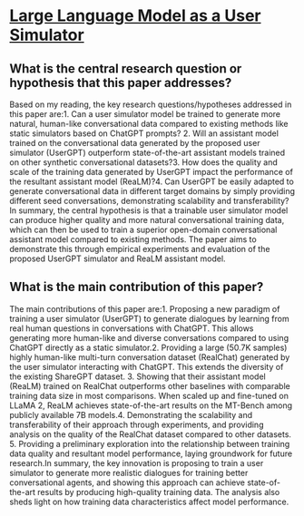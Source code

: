 # [Large Language Model as a User Simulator](https://arxiv.org/abs/2308.11534)

## What is the central research question or hypothesis that this paper addresses?

Based on my reading, the key research questions/hypotheses addressed in this paper are:1. Can a user simulator model be trained to generate more natural, human-like conversational data compared to existing methods like static simulators based on ChatGPT prompts? 2. Will an assistant model trained on the conversational data generated by the proposed user simulator (UserGPT) outperform state-of-the-art assistant models trained on other synthetic conversational datasets?3. How does the quality and scale of the training data generated by UserGPT impact the performance of the resultant assistant model (ReaLM)?4. Can UserGPT be easily adapted to generate conversational data in different target domains by simply providing different seed conversations, demonstrating scalability and transferability?In summary, the central hypothesis is that a trainable user simulator model can produce higher quality and more natural conversational training data, which can then be used to train a superior open-domain conversational assistant model compared to existing methods. The paper aims to demonstrate this through empirical experiments and evaluation of the proposed UserGPT simulator and ReaLM assistant model.


## What is the main contribution of this paper?

The main contributions of this paper are:1. Proposing a new paradigm of training a user simulator (UserGPT) to generate dialogues by learning from real human questions in conversations with ChatGPT. This allows generating more human-like and diverse conversations compared to using ChatGPT directly as a static simulator.2. Providing a large (50.7K samples) highly human-like multi-turn conversation dataset (RealChat) generated by the user simulator interacting with ChatGPT. This extends the diversity of the existing ShareGPT dataset. 3. Showing that their assistant model (ReaLM) trained on RealChat outperforms other baselines with comparable training data size in most comparisons. When scaled up and fine-tuned on LLaMA 2, ReaLM achieves state-of-the-art results on the MT-Bench among publicly available 7B models.4. Demonstrating the scalability and transferability of their approach through experiments, and providing analysis on the quality of the RealChat dataset compared to other datasets. 5. Providing a preliminary exploration into the relationship between training data quality and resultant model performance, laying groundwork for future research.In summary, the key innovation is proposing to train a user simulator to generate more realistic dialogues for training better conversational agents, and showing this approach can achieve state-of-the-art results by producing high-quality training data. The analysis also sheds light on how training data characteristics affect model performance.
